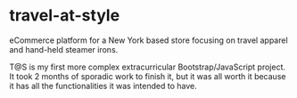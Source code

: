# travel-at-style
eCommerce platform for a New York based store focusing on travel apparel and hand-held steamer irons.

T@S is my first more complex extracurricular Bootstrap/JavaScript project. It took 2 months of sporadic work to finish it, but it was all worth it because it has all the functionalities it was intended to have.
